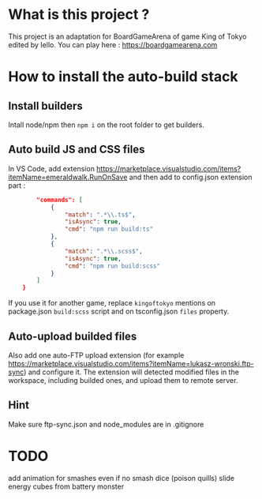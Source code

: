# What is this project ? 
This project is an adaptation for BoardGameArena of game King of Tokyo edited by Iello.
You can play here : https://boardgamearena.com

# How to install the auto-build stack

## Install builders
Intall node/npm then `npm i` on the root folder to get builders.

## Auto build JS and CSS files
In VS Code, add extension https://marketplace.visualstudio.com/items?itemName=emeraldwalk.RunOnSave and then add to config.json extension part :
```json
        "commands": [
            {
                "match": ".*\\.ts$",
                "isAsync": true,
                "cmd": "npm run build:ts"
            },
            {
                "match": ".*\\.scss$",
                "isAsync": true,
                "cmd": "npm run build:scss"
            }
        ]
    }
```
If you use it for another game, replace `kingoftokyo` mentions on package.json `build:scss` script and on tsconfig.json `files` property.

## Auto-upload builded files
Also add one auto-FTP upload extension (for example https://marketplace.visualstudio.com/items?itemName=lukasz-wronski.ftp-sync) and configure it. The extension will detected modified files in the workspace, including builded ones, and upload them to remote server.

## Hint
Make sure ftp-sync.json and node_modules are in .gitignore

# TODO
add animation for smashes even if no smash dice (poison quills)
slide energy cubes from battery monster
